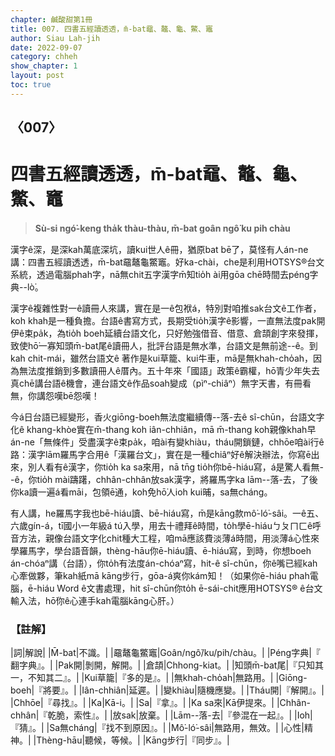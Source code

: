 ```yaml
---
chapter: 鹹酸甜第1冊
title: 007. 四書五經讀透透，m̄-bat黿、鼇、龜、鱉、竈
author: Siau Lah-jih
date: 2022-09-07
category: chheh
show_chapter: 1
layout: post
toc: true
---
```

  


## 〈007〉
# 四書五經讀透透，m̄-bat黿、鼇、龜、鱉、竈
>**Sù-si ngó͘-keng tha̍k thàu-thàu, m̄-bat goân ngô͘ ku pih chàu**

漢字ê深，是深kah萬底深坑，讀kui世人ê冊，猶原bat bē了，莫怪有人án-ne講：四書五經讀透透，m̄-bat黿鼇龜鱉竈。好ka-chài，che是利用HOTSYS®台文系統，透過電腦phah字，nā無chit五字漢字m̄知tio̍h ài用gōa chē時間去péng字典--lò͘。

漢字ê複雜性對一ê讀冊人來講，實在是一ê包袱á，特別對咱推sak台文ê工作者，koh khah是一種負擔。台語ê書寫方式，長期受tio̍h漢字ê影響，一直無法度pak開伊ê束pa̍k，為tio̍h boeh延續台語文化，只好勉強借音、借意、倉頡創字來發揮，致使hō͘一寡知頭m̄-bat尾ê讀冊人，批評台語是無水準，台語文是無前途--ê。到kah chit-mái，雖然台語文ê 著作是kui草籠、kui牛車，mā是無khah-cho̍ah，因為無法度推銷到多數讀冊人ê厝內。五十年來「國語」政策ê霸權，hō͘青少年失去真chē講台語ê機會，連台語文ê作品soah變成（pìⁿ-chiâⁿ）無字天書，有冊看無，你講怨嘆bē怨嘆！

今á日台語已經變形，香火giōng-boeh無法度繼續傳--落-去ê sî-chūn，台語文字化ê khang-khòe實在m̄-thang koh iân-chhiân，mā m̄-thang koh親像khah早án-ne「無條件」受盡漢字ê束pa̍k，咱ài有變khiàu，tháu開鎖鏈，chhōe咱ài行ê路：漢字lām羅馬字合用ê「漢羅台文」，實在是一種chiâⁿ好ê解決辦法，你寫ē出來，別人看有ê漢字，你tio̍h ka sa來用，nā tn̄g tio̍h你bē-hiáu寫，á是驚人看無--ê，你tio̍h mài躊躇，chhân-chhân放sak漢字，將羅馬字ka lām--落-去，了後你ka讀一遍á看māi，包領ē通，koh免hō͘人ioh kui晡，sa無cháng。

有人講，he羅馬字我也bē-hiáu讀、bē-hiáu寫，m̄是kāng款mô͘-ló͘-sâi。一ê五、六歲gín-á，tī國小一年級á tú入學，用去十禮拜ê時間，to̍h學ē-hiáuㄅㄆㄇㄈê呼音方法，親像台語文字化chit種大工程，咱mā應該費淡薄á時間，用淡薄á心性來學羅馬字，學台語音韻，thèng-hāu你ē-hiáu讀、ē-hiáu寫，到時，你想boeh án-chóaⁿ講（台語），你to̍h有法度án-chóaⁿ寫，hit-ê sî-chūn，你ê嘴已經kah心牽做夥，筆kah紙mā kāng步行，gōa-á爽你kám知！（如果你ē-hiáu phah電腦，ē-hiáu Word ê文書處理，hit sî-chūn你to̍h ē-sái-chit應用HOTSYS® ê台文輸入法，hō͘你ê心連手kah電腦kāng心肝。）



### 【註解】

|詞|解說|
|M̄-bat|不識。|
|黿鼇龜鱉竈|Goân/ngô͘/ku/pih/chàu。|
|Péng字典|『 翻字典』。|
|Pak開|剝開，解開。|
|倉頡|Chhong-kiat。|
|知頭m̄-bat尾|『只知其一，不知其二』。|
|Kui草籠|『多的是』。|
|無khah-cho̍ah|無路用。|
|Giōng-boeh|『將要』。|
|Iân-chhiân|延遲。|
|變khiàu|隨機應變。|
|Tháu開|『解開』。|
|Chhōe|『尋找』。|
|Ka|Kā-i。|
|Sa|『拿』。|
|Ka sa來|Kā伊提來。|
|Chhân-chhân|『乾脆，索性』。|
|放sak|放棄。|
|Lām--落-去|『參混在一起』。|
|Ioh|『猜』。|
|Sa無cháng|『找不到原因』。|
|Mô͘-ló͘-sâi|無路用，無效。|
|心性|精神。|
|Thèng-hāu|聽候，等候。|
|Kāng步行|『同步』。|
